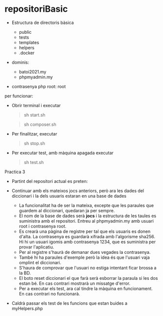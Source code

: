 # repositoriBasic

 * Estructura de directoris bàsica
   
    * public
    * tests
    * templates
    * helpers
    * .docker

 
 * dominis:
    * batoi2021.my
    * phpmyadmin.my
 
 * contrasenya php root: root
 
 per funcionar: 
  
  * Obrir terminal i executar 
  
    > sh start.sh
    
    > sh composer.sh
    
  
  * Per finalitzar, executar
    
    > sh stop.sh 

  * Per executar test, amb màquina apagada executar
    
    > sh test.sh 
    
    
  Practica 3
  
  * Partint del repositori actual es preten:
    
  * Continuar amb els mateixos jocs anteriors, però ara les dades del diccionari i la dels usuaris estaran en una base de dades
  
    * La funcionalitat ha de ser la mateixa, excepte que les paraules que guardem al diccionari, quedaran ja per sempre.
    * El nom de la base de dades serà **jocs** i la estructura de les taules es suministra amb el repositori. Entreu al phpmyadmin.my amb usuari root i contrasenya root.
    * Es crearà una pàgina de registre per tal que els usuaris es donen d'alta. La contrasenya es guardarà xifrada amb l'algorisme
     sha256. Hi hi un usuari igomis amb contrasenya 1234, que es suministra per provar l'aplicatiu.
    * Per al registre s'haurà de demanar dues vegades la contrasenya.
    * També hi ha paraules d'exemple però la idea és que l'usuari vaja omplint el diccionari.
    * S'haura de comprovar que l'usuari no estiga intentant ficar brossa a la BD.
    * El boto reset diccionari el que farà serà esborrar la paraula si les dos estan bé. En cas contrari mostrarà un missatge d'error.
    * Per a executar els test, ara cal tindre la màquina en funcionament. En cas contrari no funcionarà.
     
  * Caldrà passar els test de les funcions que estan buides a myHelpers.php  
    
   

